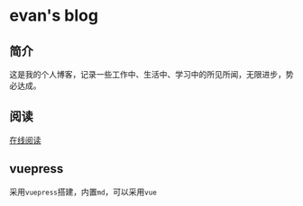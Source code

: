 # evan's blog

## 简介

这是我的个人博客，记录一些工作中、生活中、学习中的所见所闻，无限进步，势必达成。

## 阅读

[在线阅读](https://northuc.github.io/)

## vuepress

采用`vuepress`搭建，内置`md`，可以采用`vue`
